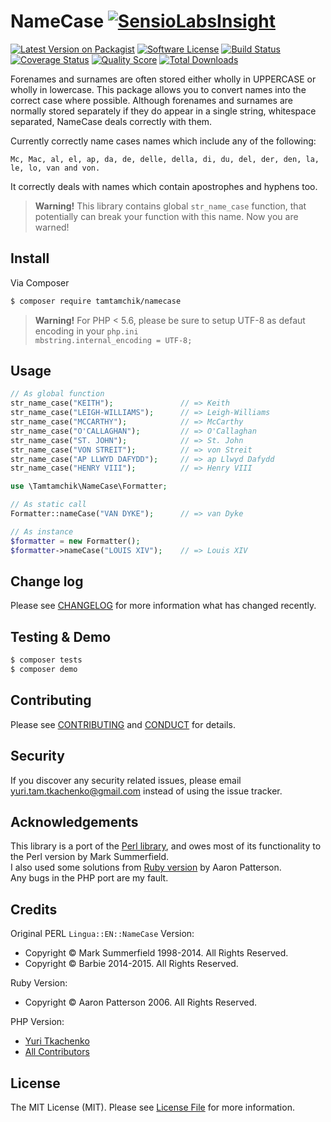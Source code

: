 # NameCase [![SensioLabsInsight](https://insight.sensiolabs.com/projects/660fea1e-d105-4064-9caa-f47e8a282f2a/small.png)](https://insight.sensiolabs.com/projects/660fea1e-d105-4064-9caa-f47e8a282f2a)

[![Latest Version on Packagist][ico-version]][link-packagist]
[![Software License][ico-license]](LICENSE.md)
[![Build Status][ico-travis]][link-travis]
[![Coverage Status][ico-scrutinizer]][link-scrutinizer]
[![Quality Score][ico-code-quality]][link-code-quality]
[![Total Downloads][ico-downloads]][link-downloads]

Forenames and surnames are often stored either wholly in UPPERCASE or wholly in lowercase. This package allows you to convert names into the correct case where possible. Although forenames and surnames are normally stored separately if they do appear in a single string, whitespace separated, NameCase deals correctly with them.  

Currently correctly name cases names which include any of the following:  

```
Mc, Mac, al, el, ap, da, de, delle, della, di, du, del, der, den, la, le, lo, van and von.
```

It correctly deals with names which contain apostrophes and hyphens too.

> **Warning!** This library contains global `str_name_case` function, that potentially can break your function with this name. Now you are warned!

## Install

Via Composer

``` bash
$ composer require tamtamchik/namecase
```
> **Warning!** For PHP < 5.6, please be sure to setup UTF-8 as defaut encoding in your `php.ini`  
`mbstring.internal_encoding = UTF-8;`

## Usage

``` php
// As global function
str_name_case("KEITH");               // => Keith
str_name_case("LEIGH-WILLIAMS");      // => Leigh-Williams
str_name_case("MCCARTHY");            // => McCarthy
str_name_case("O'CALLAGHAN");         // => O'Callaghan
str_name_case("ST. JOHN");            // => St. John
str_name_case("VON STREIT");          // => von Streit
str_name_case("AP LLWYD DAFYDD");     // => ap Llwyd Dafydd
str_name_case("HENRY VIII");          // => Henry VIII

use \Tamtamchik\NameCase\Formatter;

// As static call
Formatter::nameCase("VAN DYKE");      // => van Dyke

// As instance
$formatter = new Formatter();
$formatter->nameCase("LOUIS XIV");    // => Louis XIV
```

## Change log

Please see [CHANGELOG](CHANGELOG.md) for more information what has changed recently.

## Testing & Demo

``` bash
$ composer tests
$ composer demo
```

## Contributing

Please see [CONTRIBUTING](CONTRIBUTING.md) and [CONDUCT](CONDUCT.md) for details.

## Security

If you discover any security related issues, please email <yuri.tam.tkachenko@gmail.com> instead of using the issue tracker.

## Acknowledgements

This library is a port of the [Perl library](https://metacpan.org/release/BARBIE/Lingua-EN-NameCase-1.19), and owes most of its functionality to the Perl version by Mark Summerfield.  
I also used some solutions from [Ruby version](https://github.com/tenderlove/namecase) by Aaron Patterson.  
Any bugs in the PHP port are my fault.

## Credits

Original PERL `Lingua::EN::NameCase` Version: 

- Copyright &copy; Mark Summerfield 1998-2014. All Rights Reserved. 
- Copyright &copy; Barbie 2014-2015. All Rights Reserved.

Ruby Version: 

- Copyright &copy; Aaron Patterson 2006. All Rights Reserved.

PHP Version:

- [Yuri Tkachenko][link-author]
- [All Contributors][link-contributors]

## License

The MIT License (MIT). Please see [License File](LICENSE.md) for more information.

[ico-version]: https://img.shields.io/packagist/v/tamtamchik/namecase.svg?style=flat-square
[ico-license]: https://img.shields.io/badge/license-MIT-brightgreen.svg?style=flat-square
[ico-travis]: https://img.shields.io/travis/tamtamchik/namecase/master.svg?style=flat-square
[ico-scrutinizer]: https://img.shields.io/scrutinizer/coverage/g/tamtamchik/namecase.svg?style=flat-square
[ico-code-quality]: https://img.shields.io/scrutinizer/g/tamtamchik/namecase.svg?style=flat-square
[ico-downloads]: https://img.shields.io/packagist/dt/tamtamchik/namecase.svg?style=flat-square

[link-packagist]: https://packagist.org/packages/tamtamchik/namecase
[link-travis]: https://travis-ci.org/tamtamchik/namecase
[link-scrutinizer]: https://scrutinizer-ci.com/g/tamtamchik/namecase/code-structure
[link-code-quality]: https://scrutinizer-ci.com/g/tamtamchik/namecase
[link-downloads]: https://packagist.org/packages/tamtamchik/namecase
[link-author]: https://github.com/tamtamchik
[link-contributors]: ../../contributors
